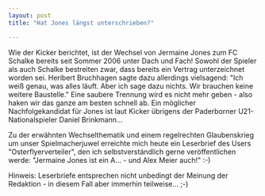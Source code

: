 ```yaml
---
layout: post
title: "Hat Jones längst unterschrieben?"

---
```


Wie der Kicker berichtet, ist der Wechsel von Jermaine Jones zum FC Schalke bereits seit Sommer 2006 unter Dach und Fach! Sowohl der Spieler als auch Schalke bestreiten zwar, dass bereits ein Vertrag unterzeichnet worden sei. Heribert Bruchhagen sagte dazu allerdings vielsagend: "Ich weiß genau, was alles läuft. Aber ich sage dazu nichts. Wir brauchen keine weitere Baustelle." Eine saubere Trennung wird es nicht mehr geben - also haken wir das ganze am besten schnell ab. Ein möglicher Nachfolgekandidat für Jones ist laut Kicker übrigens der Paderborner U21-Nationalspieler Daniel Brinkmann...

Zu der erwähnten Wechselthematik und einem regelrechten Glaubenskrieg um unser Spielmacherjuwel erreichte mich heute ein Leserbrief des Users "Osterflyerverteiler", den ich selbstverständlich gerne veröffentlichen werde: "Jermaine Jones ist ein A... - und Alex Meier auch!" :-)

Hinweis: Leserbriefe entsprechen nicht unbedingt der Meinung der Redaktion - in diesem Fall aber immerhin teilweise... ;-)
